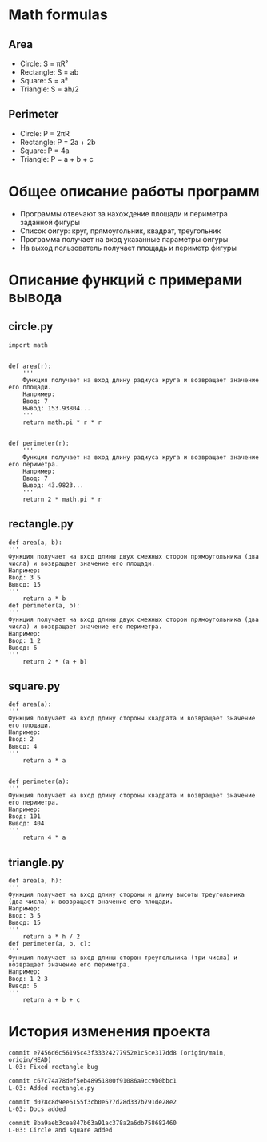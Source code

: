 # Math formulas
## Area
- Circle: S = πR²
- Rectangle: S = ab
- Square: S = a²
- Triangle: S = ah/2

## Perimeter
- Circle: P = 2πR
- Rectangle: P = 2a + 2b
- Square: P = 4a
- Triangle: P = a + b + c

# Общее описание работы программ
- Программы отвечают за нахождение площади и периметра заданной фигуры
-  Список фигур: круг, прямоугольник, квадрат, треугольник
-  Программа получает на вход указанные параметры фигуры
-  На выход пользователь получает площадь и периметр фигуры
 
# Описание функций с примерами вывода
## circle.py
```
import math


def area(r):
	'''
	Функция получает на вход длину радиуса круга и возвращает значение его площади.
	Например:
	Ввод: 7
	Вывод: 153.93804... 
	'''
    return math.pi * r * r


def perimeter(r):
	'''
	Функция получает на вход длину радиуса круга и возвращает значение его периметра.
	Например:
	Ввод: 7
	Вывод: 43.9823... 
	'''
    return 2 * math.pi * r
```

## rectangle.py
```
def area(a, b):
'''
Функция получает на вход длины двух смежных сторон прямоугольника (два числа) и возвращает значение его площади.
Например:
Ввод: 3 5
Вывод: 15
'''
    return a * b
def perimeter(a, b):
'''
Функция получает на вход длины двух смежных сторон прямоугольника (два числа) и возвращает значение его периметра.
Например:
Ввод: 1 2
Вывод: 6
'''
    return 2 * (a + b)
```

## square.py
```
def area(a):
'''
Функция получает на вход длину стороны квадрата и возвращает значение его площади.
Например:
Ввод: 2
Вывод: 4
'''
    return a * a


def perimeter(a):
'''
Функция получает на вход длину стороны квадрата и возвращает значение его периметра.
Например:
Ввод: 101
Вывод: 404
'''
    return 4 * a
```

## triangle.py
```
def area(a, h):
'''
Функция получает на вход длину стороны и длину высоты треугольника (два числа) и возвращает значение его площади.
Например:
Ввод: 3 5
Вывод: 15
'''
    return a * h / 2
def perimeter(a, b, c):
'''
Функция получает на вход длины сторон треугольника (три числа) и возвращает значение его периметра.
Например:
Ввод: 1 2 3
Вывод: 6
'''
    return a + b + c
```

# История изменения проекта
```
commit e7456d6c56195c43f33324277952e1c5ce317dd8 (origin/main, origin/HEAD)
L-03: Fixed rectangle bug
```
```
commit c67c74a78def5eb48951800f91086a9cc9b0bbc1
L-03: Added rectangle.py
```
```
commit d078c8d9ee6155f3cb0e577d28d337b791de28e2
L-03: Docs added
```
```
commit 8ba9aeb3cea847b63a91ac378a2a6db758682460
L-03: Circle and square added
```
